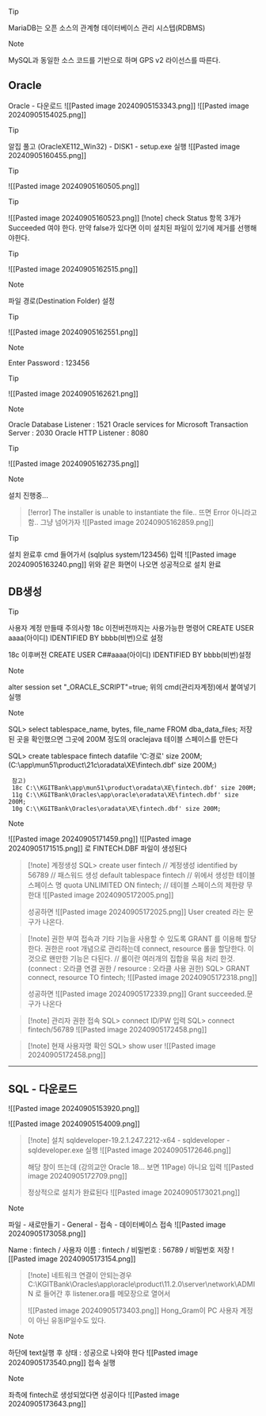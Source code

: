 
>[!tip]
>MariaDB는 오픈 소스의 관계형 데이터베이스 관리 시스텝(RDBMS)

>[!note]
>MySQL과 동일한 소스 코드를 기반으로 하며 GPS v2 라이선스를 따른다.


## Oracle

Oracle - 다운로드
![[Pasted image 20240905153343.png]]
![[Pasted image 20240905154025.png]]


>[!tip]
>알집 풀고 (OracleXE112_Win32) - DISK1 - setup.exe 실행
![[Pasted image 20240905160455.png]]

>[!tip]
>![[Pasted image 20240905160505.png]]

>[!tip]
>![[Pasted image 20240905160523.png]]
>[!note]
>check Status 항목 3개가 Succeeded 여야 한다.
>만약 false가 있다면 이미 설치된 파일이 있기에 제거를 선행해야한다.


>[!tip]
>![[Pasted image 20240905162515.png]]

>[!note]
>파일 경로(Destination Folder) 설정


>[!tip]
![[Pasted image 20240905162551.png]]

>[!note]
>Enter Password : 123456

>[!tip]
>![[Pasted image 20240905162621.png]]

>[!note]
>Oracle Database Listener : 1521
>Oracle services for Microsoft Transaction Server : 2030
>Oracle HTTP Listener : 8080


>[!tip]
>![[Pasted image 20240905162735.png]]

>[!note]
>설치 진행중...

>[!error]
>The installer is unable to instantiate the file.. 뜨면 Error 아니라고함.. 그냥 넘어가자
>![[Pasted image 20240905162859.png]]


>[!tip]
>설치 완료후 cmd 들어가서 (sqlplus system/123456) 입력
>![[Pasted image 20240905163240.png]]
>위와 같은 화면이 나오면 성공적으로 설치 완료


## DB생성


>[!tip]
>사용자 계정 만들때 주의사항
>18c 이전버전까지는 사용가능한 명령어
>CREATE USER aaaa(아이디) IDENTIFIED BY bbbb(비번)으로 설정
>
>18c 이후버전
>CREATE USER C##aaaa(아이디) IDENTIFIED BY bbbb(비번)설정

>[!note]
>alter session set "_ORACLE_SCRIPT"=true;
>위의 cmd(관리자계정)에서 붙여넣기 실행

>[!note]
>SQL> select tablespace_name, bytes, file_name FROM dba_data_files;
>저장된 곳을 확인했으면 그곳에 200M 정도의 oraclejava 테이블 스페이스를 만든다
>
>SQL> create tablespace fintech
>      datafile 'C:경로' size 200M; (C:\app\mun51\product\21c\oradata\XE\fintech.dbf' size 200M;)
>      
>      참고)
>      18c C:\\KGITBank\app\mun51\product\oradata\XE\fintech.dbf' size 200M;
>      11g C:\\KGITBank\Oracles\app\oracle\oradata\XE\fintech.dbf' size 200M;
>      10g C:\\KGITBank\Oracles\oradata\XE\fintech.dbf' size 200M;



>[!note]
>![[Pasted image 20240905171459.png]]
>![[Pasted image 20240905171515.png]]
>로 FINTECH.DBF 파일이 생성된다


>[!note] 계정생성
>SQL> create user fintech // 계정생성
>identified by 56789 // 패스워드 생성
>default tablespace fintech // 위에서 생성한 테이블스페이스 명
>quota UNLIMITED ON fintech; // 테이블 스페이스의 제한량 무한대
>![[Pasted image 20240905172005.png]]
>
>성공하면
>![[Pasted image 20240905172025.png]]
>User created 라는 문구가 나온다.


>[!note] 권한 부여
>접속과 기타 기능을 사용할 수 있도록 GRANT 를 이용해 할당한다.
>권한은 root 개념으로 관리하는데 connect, resource 롤을 할당한다. 이것으로 왠만한 기능은 다된다.
>// 롤이란 여러개의 집합을 묶음 처리 한것. (connect : 오라클 연결 권한 / resource : 오라클 사용 권한)
>SQL> GRANT connect, resource TO fintech;
>![[Pasted image 20240905172318.png]]
>
>성공하면
>![[Pasted image 20240905172339.png]]
>Grant succeeded.문구가 나온다


>[!note] 관리자 권한 접속
>SQL> connect ID/PW 입력
>SQL> connect fintech/56789
>![[Pasted image 20240905172458.png]]
>

>[!note] 현재 사용자명 확인
>SQL> show user
>![[Pasted image 20240905172458.png]]

---

## SQL - 다운로드
![[Pasted image 20240905153920.png]]

![[Pasted image 20240905154009.png]]

>[!note] 설치
>sqldeveloper-19.2.1.247.2212-x64 - sqldeveloper - sqldeveloper.exe 실행
>![[Pasted image 20240905172646.png]]
>
>해당 창이 뜨는데 (강의교안 Oracle 18... 보면 11Page) 아니요 입력
>![[Pasted image 20240905172709.png]]
>
>정상적으로 설치가 완료된다
>![[Pasted image 20240905173021.png]]

>[!note]
>파일 - 새로만들기 - General - 접속 - 데이터베이스 접속
>![[Pasted image 20240905173058.png]]
>
>Name : fintech / 사용자 이름 : fintech / 비밀번호 : 56789 / 비밀번호 저장
>![[Pasted image 20240905173154.png]]


>[!note] 네트워크 연결이 안되는경우
>C:\KGITBank\Oracles\app\oracle\product\11.2.0\server\network\ADMIN 로 들어간 후 listener.ora를 메모장으로 열어서
>
>![[Pasted image 20240905173403.png]]
>Hong_Gram이 PC 사용자 계정이 아닌 유동IP일수도 있다.
>


>[!note]
하단에 text실행 후 상태 : 성공으로 나와야 한다
![[Pasted image 20240905173540.png]]
접속 실행


>[!note]
>좌측에 fintech로 생성되었다면 성공이다
>![[Pasted image 20240905173643.png]]



